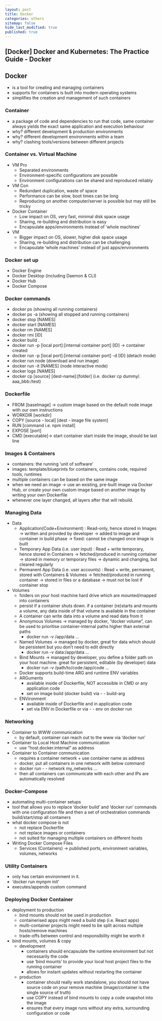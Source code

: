 ```yaml
---
layout: post
title: Docker 
categories: others
sitemap: false
hide_last_modified: true
published: true
---
```


## [Docker] Docker and Kubernetes: The Practice Guide - Docker

## Docker

- is a tool for creating and managing containers
- supports for containers is built into modern operating systems
- simplifies the creation and management of such containers

### Container

- a package of code and dependencies to run that code, same container always yields the exact same application and execution behaviour
- why? different development & production environments
- why? different development environments within a team
- why? clashing tools/versions between different projects

### Container vs. Virtual Machine

- VM Pro
    - Separated environments
    - Environment-specific configurations are possible
    - Environment configurations can be shared and reproduced reliably
- VM Con
    - Redundant duplication, waste of space
    - Performance can be slow, boot times can be long
    - Reproducing on another computer/server is possible but may still be tricky
- Docker Container
    - Low impact on OS, very fast, minimal disk space usage
    - Sharing, re-building and distribution is easy
    - Encapsulate apps/environments instead of ‘whole machines’
- VM
    - Bigger impact on OS, slower, higher disk space usage
    - Sharing, re-building and distribution can be challenging
    - Encapsulate ‘whole machines’ instead of just apps/environments

### Docker set up

- Docker Engine
- Docker Desktop (including Daemon & CLI)
- Docker Hub
- Docker Compose

### Docker commands

- docker ps (showing all running containers)
- docker ps -a (showing all stopped and running containers)
- docker stop [NAMES]
- docker start [NAMES]
- docker rm [NAMES]
- docker rmi [ID]
- docker build .
- docker run -p [local port]:[internal container port] [ID]  → container created
- docker run -p [local port]:[internal container port] -d [ID] (detach mode)
- docker run node (download and run image)
- docker run -it [NAMES] (node interactive mode)
- docker logs [NAMES]
- docker cp [source] [dest-name]:[folder] (i.e. docker cp dummy/. aaa_bbb:/test)

### Dockerfile

- FROM [baseImage] → custom image based on the default node image with our own instructions
- WORKDIR [workdir]
- COPY [source - local] [dest - image file system]
- RUN [command i.e. npm install]
- EXPOSE [port]
- CMD [executable]→ start container start inside the image, should be last line

### Images & Containers

- containers: the running ‘unit of software’
- images: template/blueprints for containers, contains code, required tools, runtimes
- multiple containers can be based on the same image
- when we need an image → use an existing, pre-built image via Docker Hub, or create your own custom image based on another image by writing your own Dockerfile
- whenever one layer changed, all layers after that will rebuild.

### Managing Data

- Data
    - Application(Code+Environment) : Read-only, hence stored in Images
        → written and provided by developer
        → added to image and container in build phase
        → fixed: cannot be changed once image is built
    - Temporary App Data (i.e. user input) : Read + write temporary, hence stored in Containers
        → fetched/produced in running container
        → stored in memory or temporary files
        → dynamic and changing, but cleared regularly
    - Permanent App Data (i.e. user accounts) : Read + write, permanent, stored with Containers & Volumes
        → fetched/produced in running container
        → stored in files or a database
        → must not be lost if container stop
- Volumes
    - folders on your host machine hard drive which are mounted/mapped into containers
    - persist if a container shuts down. if a container (re)starts and mounts a volume, any data inside of that volume is available in the container
    - A container can write data into a volume and read data from it
    - Anonymous Volumes → managed by docker, “docker volume”, can be used to prioritise container-internal paths higher than external paths
        - docker run -v /app/data …
    - Named Volumes → managed by docker, great for data which should be persistent but you don’t need to edit directly
        - docker run -v data:/app/data …
    - Bind Mounts → managed by developer, you define a folder path on your host machine. great for persistent, editable (by developer) data
        - docker run -v /path/to/code:/app/code …
    - Docker supports build-time ARG and runtime ENV variables
    - ARGuments
        - available inside of Dockerfile, NOT accessible in CMD or any application code
        - set on image build (docker build) via - - build-arg
    - ENVironment
        - available inside of Dockerfile and in application code
        - set via ENV in Dockerfile or via - - env on docker run        

### Networking

- Container to WWW communication
    - by default, container can reach out to the www via ‘docker run’
- Container to Local Host Machine communication
    - use “host.docker.internal” as address
- Container to Container communication
    - requires a container network + use container name as address
    - docker, put all containers in one network with below command
    - docker run - - network my_networks …
    - then all containers can communicate with each other and IPs are automatically resolved

### Docker-Compose

- automating multi-container setups
- tool that allows you to replace ‘docker build’ and ‘docker run’ commands with one configuration file and then a set of orchestration commands build/start/stop all containers
- what docker compose is not
    - not replace Dockerfile
    - not replace images or containers
    - not suited for managing multiple containers on different hosts
- Writing Docker Compose Files
    - Services (Containers) → published ports, environment variables, volumes, networks

### Utility Containers

- only has certain environment in it.
- ‘docker run mynpm init’
- executes/appends custom command

### Deploying Docker Container

- deployment to production
    - bind mounts should not be used in production
    - containerised apps might need a build step (i.e. React apps)
    - multi-container projects might need to be split across multiple hosts/remove machines
    - trade-offs between control and responsibility might be worth it
- bind mounts, volumes & copy
    - development
        - containers should encapsulate the runtime environment but not necessarily the code
        - use ‘bind mounts’ to provide your local host project files to the running container
        - allows for instant updates without restarting the container
    - production
        - container should really work standalone, you should not have source code on your remove machine (image/container is the single source of truth)
        - use COPY instead of bind mounts to copy a code snapshot into the image
        - ensures that every image runs without any extra, surrounding configuration or code        